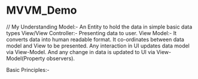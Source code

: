 # MVVM_Demo
// My Understanding
Model:- An Entity to hold the data in simple basic data types
View/View Controller:- Presenting data to user.
View Model:-  It converts data into human readable format. It co-ordinates between data model and View to be presented. Any interaction in UI updates data model via View-Model. And any change in data is updated to UI via View-Model(Property observers).

Basic Principles:-

